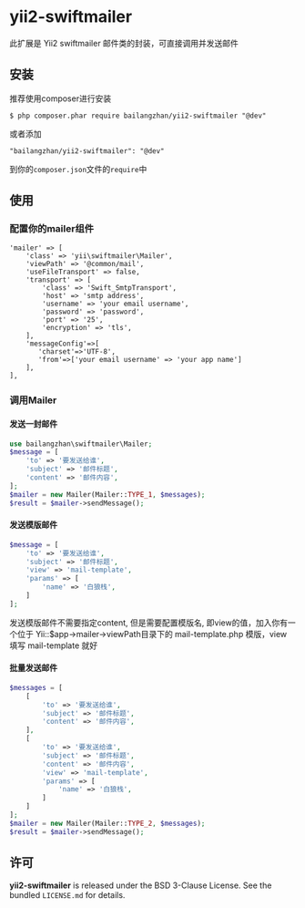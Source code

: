 yii2-swiftmailer
==========================

此扩展是 Yii2 swiftmailer 邮件类的封装，可直接调用并发送邮件

## 安装


推荐使用composer进行安装

```
$ php composer.phar require bailangzhan/yii2-swiftmailer "@dev"
```

或者添加

```
"bailangzhan/yii2-swiftmailer": "@dev"
```

到你的`composer.json`文件的`require`中

## 使用

### 配置你的mailer组件


```
'mailer' => [
    'class' => 'yii\swiftmailer\Mailer',
    'viewPath' => '@common/mail',
    'useFileTransport' => false,
    'transport' => [
        'class' => 'Swift_SmtpTransport',
        'host' => 'smtp address',
        'username' => 'your email username',
        'password' => 'password',
        'port' => '25',
        'encryption' => 'tls',
    ],
    'messageConfig'=>[  
       'charset'=>'UTF-8',  
       'from'=>['your email username' => 'your app name']  
    ],
],
```

### 调用Mailer

#### 发送一封邮件

```php
use bailangzhan\swiftmailer\Mailer;
$message = [
    'to' => '要发送给谁',
    'subject' => '邮件标题',
    'content' => '邮件内容',
];
$mailer = new Mailer(Mailer::TYPE_1, $messages);
$result = $mailer->sendMessage();
```

#### 发送模版邮件

```php
$message = [
    'to' => '要发送给谁',
    'subject' => '邮件标题',
    'view' => 'mail-template',
    'params' => [
        'name' => '白狼栈',
    ]
];
```

发送模版邮件不需要指定content, 但是需要配置模版名, 即view的值，加入你有一个位于 Yii::$app->mailer->viewPath目录下的 mail-template.php 模版，view 填写 mail-template 就好

#### 批量发送邮件

```php
$messages = [
	[
		'to' => '要发送给谁',
		'subject' => '邮件标题',
		'content' => '邮件内容',
	],
	[
		'to' => '要发送给谁',
		'subject' => '邮件标题',
		'content' => '邮件内容',
		'view' => 'mail-template',
		'params' => [
			'name' => '白狼栈',
		]
	]
];
$mailer = new Mailer(Mailer::TYPE_2, $messages);
$result = $mailer->sendMessage();
```

## 许可

**yii2-swiftmailer** is released under the BSD 3-Clause License. See the bundled `LICENSE.md` for details.
